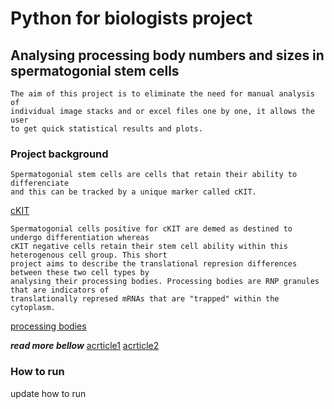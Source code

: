 # Python for biologists project 
## Analysing processing body numbers and sizes in spermatogonial stem cells
    The aim of this project is to eliminate the need for manual analysis of
    individual image stacks and or excel files one by one, it allows the user 
    to get quick statistical results and plots.
### Project background
    Spermatogonial stem cells are cells that retain their ability to differenciate 
    and this can be tracked by a unique marker called cKIT.
    
 [cKIT](https://en.wikipedia.org/wiki/KIT_(gene))
 
    Spermatogonial cells positive for cKIT are demed as destined to undergo differentiation whereas
    cKIT negative cells retain their stem cell ability within this heterogenous cell group. This short 
    project aims to describe the translational represion differences between these two cell types by 
    analysing their processing bodies. Processing bodies are RNP granules that are indicators of 
    translationally represed mRNAs that are "trapped" within the cytoplasm.  
    
[processing bodies](https://pubs.acs.org/doi/10.1021/acs.biochem.7b01162)

***read more bellow***
[acrticle1](https://www.frontiersin.org/articles/10.3389/fendo.2022.895528/full)
[acrticle2](https://www.mdpi.com/2073-4409/9/3/745)

### How to run
update how to run
